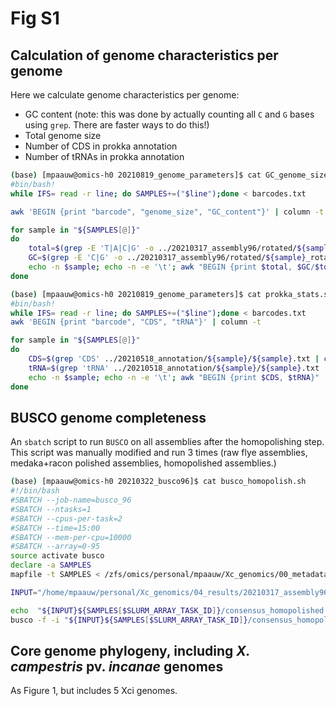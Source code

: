 # Fig S1

## Calculation of genome characteristics per genome

Here we calculate genome characteristics per genome:

* GC content (note: this was done by actually counting all `C` and `G` bases using `grep`. There are faster ways to do this!)
* Total genome size
* Number of CDS in prokka annotation
* Number of tRNAs in prokka annotation

```bash
(base) [mpaauw@omics-h0 20210819_genome_parameters]$ cat GC_genome_size.sh 
#bin/bash!
while IFS= read -r line; do SAMPLES+=("$line");done < barcodes.txt

awk 'BEGIN {print "barcode", "genome_size", "GC_content"}' | column -t

for sample in "${SAMPLES[@]}"
do
	total=$(grep -E 'T|A|C|G' -o ../20210317_assembly96/rotated/${sample}_rotated.fasta | wc -l)
	GC=$(grep -E 'C|G' -o ../20210317_assembly96/rotated/${sample}_rotated.fasta | wc -l)	
	echo -n $sample; echo -n -e '\t'; awk "BEGIN {print $total, $GC/$total}" | column -t
done

(base) [mpaauw@omics-h0 20210819_genome_parameters]$ cat prokka_stats.sh 
#bin/bash!
while IFS= read -r line; do SAMPLES+=("$line");done < barcodes.txt
awk 'BEGIN {print "barcode", "CDS", "tRNA"}' | column -t

for sample in "${SAMPLES[@]}"
do
	CDS=$(grep 'CDS' ../20210518_annotation/${sample}/${sample}.txt | cut -d ' ' -f 2)
	tRNA=$(grep 'tRNA' ../20210518_annotation/${sample}/${sample}.txt | cut -d ' ' -f 2)
	echo -n $sample; echo -n -e '\t'; awk "BEGIN {print $CDS, $tRNA}" | column -t
done
```

## BUSCO genome completeness

An `sbatch` script to run `BUSCO` on all assemblies after the homopolishing step. This script was manually modified and run 3 times (raw flye assemblies, medaka+racon polished assemblies, homopolished assemblies.)

```bash
(base) [mpaauw@omics-h0 20210322_busco96]$ cat busco_homopolish.sh 
#!/bin/bash
#SBATCH --job-name=busco_96
#SBATCH --ntasks=1
#SBATCH --cpus-per-task=2
#SBATCH --time=15:00
#SBATCH --mem-per-cpu=10000
#SBATCH --array=0-95
source activate busco
declare -a SAMPLES
mapfile -t SAMPLES < /zfs/omics/personal/mpaauw/Xc_genomics/00_metadata/barcodes.txt

INPUT="/home/mpaauw/personal/Xc_genomics/04_results/20210317_assembly96/homopolish/"

echo  "${INPUT}${SAMPLES[$SLURM_ARRAY_TASK_ID]}/consensus_homopolished.fasta" 
busco -f -i "${INPUT}${SAMPLES[$SLURM_ARRAY_TASK_ID]}/consensus_homopolished.fasta" -l xanthomonadales_odb10 -m genome -o "homopolish-${SAMPLES[$SLURM_ARRAY_TASK_ID]}" -c 2 --out_path "homopolish/" --offline
```

## Core genome phylogeny, including *X. campestris* pv. *incanae* genomes

As Figure 1, but includes 5 Xci genomes.